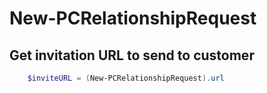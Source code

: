 # New-PCRelationshipRequest #

## Get invitation URL to send to customer ##

```powershell
    $inviteURL = (New-PCRelationshipRequest).url
```
